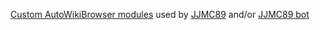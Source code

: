 <a href="https://en.wikipedia.org/wiki/Wikipedia:AutoWikiBrowser/Custom_Modules">Custom AutoWikiBrowser modules</a> used by <a href="https://meta.wikimedia.org/wiki/User:JJMC89">JJMC89</a> and/or <a href="https://meta.wikimedia.org/wiki/User:JJMC89_bot">JJMC89 bot</a>
